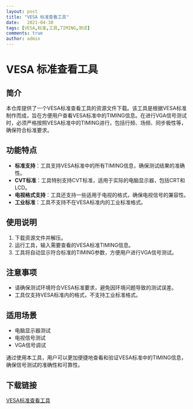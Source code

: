```yaml
---
layout: post
title: "VESA 标准查看工具"
date:   2021-04-30
tags: [VESA,标准,工具,TIMING,测试]
comments: true
author: admin
---
```

# VESA 标准查看工具

## 简介
本仓库提供了一个VESA标准查看工具的资源文件下载。该工具是根据VESA标准制作而成，旨在方便用户查看VESA标准中的TIMING信息。在进行VGA信号测试时，必须严格按照VESA标准中的TIMING进行，包括行频、场频、同步极性等，确保符合标准要求。

## 功能特点
- **标准支持**：工具支持VESA标准中的所有TIMING信息，确保测试结果的准确性。
- **CVT标准**：工具特别支持CVT标准，适用于实际的电脑显示器，包括CRT和LCD。
- **电视格式支持**：工具还支持一些适用于电视的格式，确保电视信号的兼容性。
- **工业标准**：工具不支持不在VESA标准内的工业标准格式。

## 使用说明
1. 下载资源文件并解压。
2. 运行工具，输入需要查看的VESA标准TIMING信息。
3. 工具将自动显示符合标准的TIMING参数，方便用户进行VGA信号测试。

## 注意事项
- 请确保测试环境符合VESA标准要求，避免因环境问题导致的测试误差。
- 工具仅支持VESA标准内的格式，不支持工业标准格式。

## 适用场景
- 电脑显示器测试
- 电视信号测试
- VGA信号调试

通过使用本工具，用户可以更加便捷地查看和验证VESA标准中的TIMING信息，确保信号测试的准确性和可靠性。

## 下载链接

[VESA标准查看工具](https://pan.quark.cn/s/de3c888d18ef)